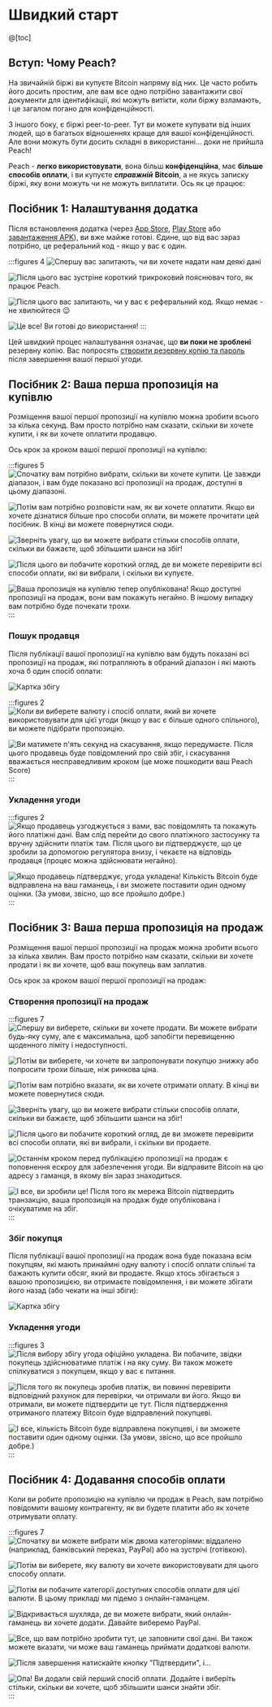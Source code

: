 # Швидкий старт

@[toc]

## Вступ: Чому Peach?

На звичайній біржі ви купуєте Bitcoin напряму від них. Це часто робить його досить простим, але вам все одно потрібно завантажити свої документи для ідентифікації, які можуть витікти, коли біржу взламають, і це загалом погано для конфіденційності.

З іншого боку, є біржі peer-to-peer. Тут ви можете купувати від інших людей, що в багатьох відношеннях краще для вашої конфіденційності. Але вони можуть бути досить складні в використанні... доки не прийшла Peach!

Peach - **легко використовувати**, вона більш **конфіденційна**, має **більше способів оплати**, і ви купуєте _**справжній**_ **Bitcoin**, а не якусь записку біржі, яку вони можуть чи не можуть виплатити. Ось як це працює:

## Посібник 1: Налаштування додатка

Після встановлення додатка (через [App Store]($iosUrl$), [Play Store]($androidUrl$) або [завантаження APK](/uk/apk/)), ви вже майже готові.
Єдине, що від вас зараз потрібно, це реферальний код - якщо у вас є один.

:::figures 4
![Спершу вас запитають, чи ви хочете надати нам деякі дані](/img/faq/quickstart/onboarding/usage-data.png)

![Після цього вас зустріне короткий трикроковий пояснювач того, як працює Peach.](/img/faq/quickstart/onboarding/1.png)

![Після цього вас запитають, чи у вас є реферальний код. Якщо немає - не хвилюйтеся 😉](/img/faq/quickstart/onboarding/new.png)

![Це все! Ви готові до використання!](/img/faq/quickstart/onboarding/created.png)
:::

Цей швидкий процес налаштування означає, що **ви поки не зроблені** резервну копію. Вас попросять [створити резервну копію та пароль](/uk/faq/account/#how-should-i-store-my-backup) після завершення вашої першої угоди.

## Посібник 2: Ваша перша пропозиція на купівлю

Розміщення вашої першої пропозиції на купівлю можна зробити всього за кілька секунд. Вам просто потрібно нам сказати, скільки ви хочете купити, і як ви хочете оплатити продавцю.

Ось крок за кроком вашої першої пропозиції на купівлю:

:::figures 5
![Спочатку вам потрібно вибрати, скільки ви хочете купити. Це завжди діапазон, і вам буде показано всі пропозиції на продаж, доступні в цьому діапазоні.](/img/faq/quickstart/buy/BuyStep1.png)

![Потім вам потрібно розповісти нам, як ви хочете оплатити. Якщо ви хочете дізнатися більше про способи оплати, ви можете [прочитати цей посібник](#посібник-4-додавання-способів-оплати). В кінці ви можете повернутися сюди.](/img/faq/quickstart/buy/BuyStep2.png)

![Зверніть увагу, що ви можете вибрати стільки способів оплати, скільки ви бажаєте, щоб збільшити шанси на збіг!](/img/faq/quickstart/buy/BuyStep3.png)

![Після цього ви побачите короткий огляд, де ви можете перевірити всі способи оплати, які ви вибрали, і скільки ви купуєте.](/img/faq/quickstart/buy/BuyStep4.png)

![Ваша пропозиція на купівлю тепер опублікована! Якщо доступні пропозиції на продаж, вони вам покажуть негайно. В іншому випадку вам потрібно буде почекати трохи.](/img/faq/quickstart/buy/BuyStep5.png)
:::

### Пошук продавця

Після публікації вашої пропозиції на купівлю вам будуть показані всі пропозиції на продаж, які потрапляють в обраний діапазон і які мають хоча б один спосіб оплати:

![Картка збігу](/img/faq/quickstart/buy/MatchCardExplainer.png)

:::figures 2
![Коли ви виберете валюту і спосіб оплати, який ви хочете використовувати для цієї угоди (якщо у вас є більше одного спільного), ви можете підібрати пропозицію.](/img/faq/quickstart/buy/BuyStep6.png)

![Ви матимете п'ять секунд на скасування, якщо передумаєте. Після цього продавець буде повідомлений про свій збіг, і скасування вважається несправедливим кроком (це може пошкодити ваш Peach Score)](/img/faq/quickstart/buy/BuyStep7.png)
:::

### Укладення угоди

:::figures 2
![Якщо продавець узгоджується з вами, вас повідомлять та покажуть його платіжні дані. Вам слід перейти до свого платіжного застосунку та вручну здійснити платіж там. Після цього ви підтверджуєте, що це зробили за допомогою регулятора внизу, і чекаєте на відповідь продавця (процес можна здійснювати негайно).](/img/faq/quickstart/buy/BuyStep8.png)

![Якщо продавець підтверджує, угода укладена! Кількість Bitcoin буде відправлена на ваш гаманець, і ви зможете поставити один одному оцінки. (За умови, звісно, що все пройшло добре.)](/img/faq/quickstart/buy/BuyStep9.png)
:::

## Посібник 3: Ваша перша пропозиція на продаж

Розміщення вашої першої пропозиції на продаж можна зробити всього за кілька хвилин. Вам просто потрібно нам сказати, скільки ви хочете продати і як ви хочете, щоб ваш покупець вам заплатив.

Ось крок за кроком вашої першої пропозиції на продаж:

### Створення пропозиції на продаж

:::figures 7
![Спершу ви виберете, скільки ви хочете продати. Ви можете вибрати будь-яку суму, але є максимальна, щоб запобігти перевищенню щоденного ліміту і недоступності.](/img/faq/quickstart/sell/SellStep01.png)

![Потім ви виберете, чи хочете ви запропонувати покупцю знижку або попросити трохи більше, ніж ринкова ціна.](/img/faq/quickstart/sell/SellStep02.png)

![Потім вам потрібно вказати, як ви хочете отримати оплату. В кінці ви можете повернутися сюди.](/img/faq/quickstart/sell/SellStep03.png)

![Зверніть увагу, що ви можете вибрати стільки способів оплати, скільки ви бажаєте, щоб збільшити шанси на збіг!](/img/faq/quickstart/sell/SellStep04.png)

![Після цього ви побачите короткий огляд, де ви зможете перевірити всі способи оплати, які ви вибрали, і скільки ви продаете.](/img/faq/quickstart/sell/SellStep05.png)

![Останнім кроком перед публікацією пропозиції на продаж є поповнення ескроу для забезпечення угоди. Ви відправите Bitcoin на цю адресу з гаманця, в якому він зараз знаходиться.](/img/faq/quickstart/sell/SellStep06.png)

![І все, ви зробили це! Після того як мережа Bitcoin підтвердить транзакцію, ваша пропозиція на продаж буде опублікована і очікуватиме на збіг.](/img/faq/quickstart/sell/SellStep07.png)
:::

### Збіг покупця

Після публікації вашої пропозиції на продаж вона буде показана всім покупцям, які мають принаймні одну валюту і спосіб оплати спільні та бажають купити обсяг, який ви продаєте. Якщо хтось збігається з вашою пропозицією, ви отримаєте повідомлення, і ви можете збігати його назад (або чекати на інші збіги):

![Картка збігу](/img/faq/quickstart/sell/MatchCardExplainer.png)

### Укладення угоди

:::figures 3
![Після вибору збігу угода офіційно укладена. Ви побачите, звідки покупець здійснюватиме платіж і на яку суму. Ви також можете спілкуватися з покупцем, якщо у вас є питання.](/img/faq/quickstart/sell/SellStep08.png)

![Після того як покупець зробив платіж, ви повинні перевірити відповідний рахунок для перевірки, чи отримали ви його. Якщо ви отримали, ви можете підтвердити це тут. Після підтвердження отриманого платежу Bitcoin буде відправлений покупцеві.](/img/faq/quickstart/sell/SellStep09.png)

![І все, кількість Bitcoin буде відправлена покупцеві, і ви зможете поставити один одному оцінки. (За умови, звісно, що все пройшло добре.)](/img/faq/quickstart/sell/SellStep10.png)
:::

## Посібник 4: Додавання способів оплати

Коли ви робите пропозицію на купівлю чи продаж в Peach, вам потрібно повідомити вашому контрагенту, як ви будете платити або як хочете отримувати оплату.

:::figures 7
![Спочатку ви можете вибрати між двома категоріями: **віддалено** (наприклад, банківський переказ, PayPal) або на **зустрічі** (готівкою).](/img/faq/quickstart/add-payment-method/AddPM01.png)

![Потім ви виберете, яку валюту ви хочете використовувати для цього способу оплати.](/img/faq/quickstart/add-payment-method/AddPM02.png)

![Потім ви побачите категорії доступних способів оплати для цієї валюти. В цьому прикладі ми підемо з онлайн-гаманцем.](/img/faq/quickstart/add-payment-method/AddPM03.png)

![Відкривається шухляда, де ви можете вибрати, який онлайн-гаманець ви хочете додати. Давайте виберемо PayPal.](/img/faq/quickstart/add-payment-method/AddPM04.png)

![Все, що вам потрібно зробити тут, це заповнити свої дані. Ви також можете вказати, чи може ваш гаманець приймати додаткові валюти.](/img/faq/quickstart/add-payment-method/AddPM05.png)

![Після завершення натискайте кнопку "Підтвердити", і...](/img/faq/quickstart/add-payment-method/AddPM06.png)

![Опа! Ви додали свій перший спосіб оплати. Додайте і виберіть стільки, скільки ви хочете, щоб збільшити шанси знайти збіг.](/img/faq/quickstart/add-payment-method/AddPM07.png)
:::
